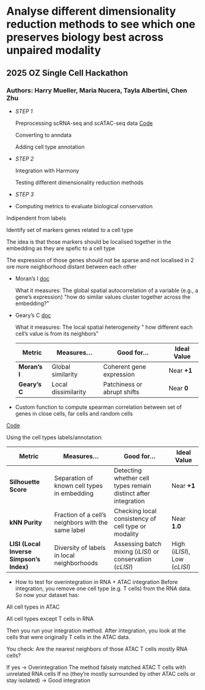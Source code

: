 # Analyse different dimensionality reduction methods to see which one preserves biology best across unpaired modality 
## 2025 OZ Single Cell Hackathon 
### Authors: Harry Mueller, Maria Nucera, Tayla Albertini, Chen Zhu

- *STEP 1*

  Preprocessing scRNA-seq and scATAC-seq data
  [Code](https://github.com/harrymueller/hackathon_multiomic_embeddings/blob/main/scRNA_scATAC_Preprocessing.R)

  Converting to anndata

  Adding cell type annotation
  
- *STEP 2*
  
  Integration with Harmony

  Testing different dimensionality reduction methods

- *STEP 3*
    
-  Computing metrics to evaluate biological conservation

  Indipendent from labels

  Identify set of markers genes related to a cell type

  The idea is that those markers should be localised together in the embedding as they are spefic to a cell type

  The expression of those genes should not be sparse and not localised in 2 ore more neighborhood distant between each other

  - Moran’s I
    [doc](https://scanpy.readthedocs.io/en/stable/generated/scanpy.metrics.morans_i.html)
    
    What it measures:
    The global spatial autocorrelation of a variable (e.g., a gene’s expression) "how do similar values cluster together across the embedding?"
  - Geary’s C
    [doc](https://scanpy.readthedocs.io/en/stable/generated/scanpy.metrics.gearys_c.html)

    What it measures:
   The local spatial heterogeneity " how different each cell’s value is from its neighbors"

    | Metric        | Measures…           | Good for…                   | Ideal Value |
    | ------------- | ------------------- | --------------------------- | ----------- |
    | **Moran’s I** | Global similarity   | Coherent gene expression    | Near **+1** |
    | **Geary’s C** | Local dissimilarity | Patchiness or abrupt shifts | Near **0**  |

  - Custom function to compute spearman correlation between set of genes in close cells, far cells and random cells


   [Code]((https://github.com/harrymueller/hackathon_multiomic_embeddings/blob/main/Biological_conservation_metrics%20(1).ipynb))


   Using the cell types labels/annotation:

| **Metric**                               | **Measures…**                                      | **Good for…**                                                  | **Ideal Value**               |
| ---------------------------------------- | -------------------------------------------------- | -------------------------------------------------------------- | ----------------------------- |
| **Silhouette Score**                     | Separation of known cell types in embedding        | Detecting whether cell types remain distinct after integration | Near **+1**                   |
| **kNN Purity**                           | Fraction of a cell’s neighbors with the same label | Checking local consistency of cell type or modality            | Near **1.0**                  |
| **LISI (Local Inverse Simpson’s Index)** | Diversity of labels in local neighborhoods         | Assessing batch mixing (*iLISI*) or conservation (*cLISI*)     | High (*iLISI*), Low (*cLISI*) |



  - How to test for overintegration in RNA + ATAC integration
  Before integration, you remove one cell type (e.g. T cells) from the RNA data.
  So now your dataset has:

  All cell types in ATAC

  All cell types except T cells in RNA

  Then you run your integration method.
  After integration, you look at the cells that were originally T cells in the ATAC data.

   You check:
   Are the nearest neighbors of those ATAC T cells mostly RNA cells?

  If yes →  Overintegration
  The method falsely matched ATAC T cells with unrelated RNA cells
  If no (they’re mostly surrounded by other ATAC cells or stay isolated) →  Good integration
